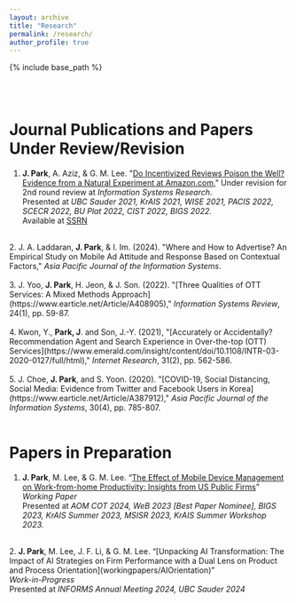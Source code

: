 ```yaml
---
layout: archive
title: "Research"
permalink: /research/
author_profile: true
---
```


{% include base_path %}

<br>
<br>

Journal Publications and Papers Under Review/Revision
======
  
1. <b>J. Park</b>, A. Aziz, & G. M. Lee. "[Do Incentivized Reviews Poison the Well? Evidence from a Natural Experiment at Amazon.com](https://jaecheol-park.github.io/workingpapers/IncentivizedReviews)," Under revision for 2nd round review at <i>Information Systems Research</i>.
<br>Presented at <i>UBC Sauder 2021, KrAIS 2021, WISE 2021, PACIS 2022, SCECR 2022, BU Plat 2022, CIST 2022, BIGS 2022.</i>
<br>Available at [SSRN](https://papers.ssrn.com/abstract=4718932)
<br>
2. J. A. Laddaran, <b>J. Park</b>, & I. Im. (2024). "Where and How to Advertise? An Empirical Study on Mobile Ad Attitude and Response Based on Contextual Factors," <i>Asia Pacific Journal of the Information Systems</i>.
<br>
<br>
3. J. Yoo, <b>J. Park</b>, H. Jeon, & J. Son. (2022). "[Three Qualities of OTT Services: A Mixed Methods Approach](https://www.earticle.net/Article/A408905)," <i>Information Systems Review</i>, 24(1), pp. 59-87.
<br>
<br>
4. Kwon, Y., <b>Park, J</b>. and Son, J.-Y. (2021), "[Accurately or Accidentally? Recommendation Agent and Search Experience in Over-the-top (OTT) Services](https://www.emerald.com/insight/content/doi/10.1108/INTR-03-2020-0127/full/html)," <i>Internet Research</i>, 31(2), pp. 562-586.
<br>
<br>
5. J. Choe, <b>J. Park</b>, and S. Yoon. (2020). "[COVID-19, Social Distancing, Social Media: Evidence from Twitter and Facebook Users in Korea](https://www.earticle.net/Article/A387912)," <i>Asia Pacific Journal of the Information Systems</i>, 30(4), pp. 785-807.
<br>
<br>

Papers in Preparation
======
  
1. <b>J. Park</b>, M. Lee, & G. M. Lee. “[The Effect of Mobile Device Management on Work-from-home Productivity: Insights from US Public Firms](https://jaecheol-park.github.io/workingpapers/MDM)”<br><i>Working Paper</i>
<br>Presented at <i>AOM COT 2024, WeB 2023 [Best Paper Nominee], BIGS 2023, KrAIS Summer 2023, MSISR 2023, KrAIS Summer Workshop 2023.</i>
<br>
2. <b>J. Park</b>, M. Lee, J. F. Li, & G. M. Lee. “[Unpacking AI Transformation: The Impact of AI Strategies on Firm Performance with a Dual Lens on Product and Process Orientation](workingpapers/AIOrientation)”<br><i>Work-in-Progress</i>
<br>Presented at <i>INFORMS Annual Meeting 2024, UBC Sauder 2024</i>
<br>

